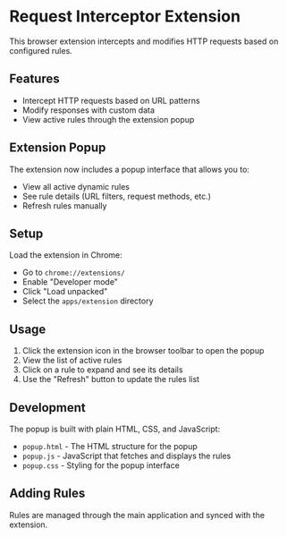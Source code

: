 # Request Interceptor Extension

This browser extension intercepts and modifies HTTP requests based on configured rules.

## Features

- Intercept HTTP requests based on URL patterns
- Modify responses with custom data
- View active rules through the extension popup

## Extension Popup

The extension now includes a popup interface that allows you to:

- View all active dynamic rules
- See rule details (URL filters, request methods, etc.)
- Refresh rules manually

## Setup

Load the extension in Chrome:

- Go to `chrome://extensions/`
- Enable "Developer mode"
- Click "Load unpacked"
- Select the `apps/extension` directory

## Usage

1. Click the extension icon in the browser toolbar to open the popup
2. View the list of active rules
3. Click on a rule to expand and see its details
4. Use the "Refresh" button to update the rules list

## Development

The popup is built with plain HTML, CSS, and JavaScript:

- `popup.html` - The HTML structure for the popup
- `popup.js` - JavaScript that fetches and displays the rules
- `popup.css` - Styling for the popup interface

## Adding Rules

Rules are managed through the main application and synced with the extension.
